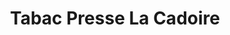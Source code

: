 ---
title: "Tabac Presse La Cadoire"
url: /sainte-luce-sur-loire/tabac-presse-la-cadoire/
shop: Zeitungen
---